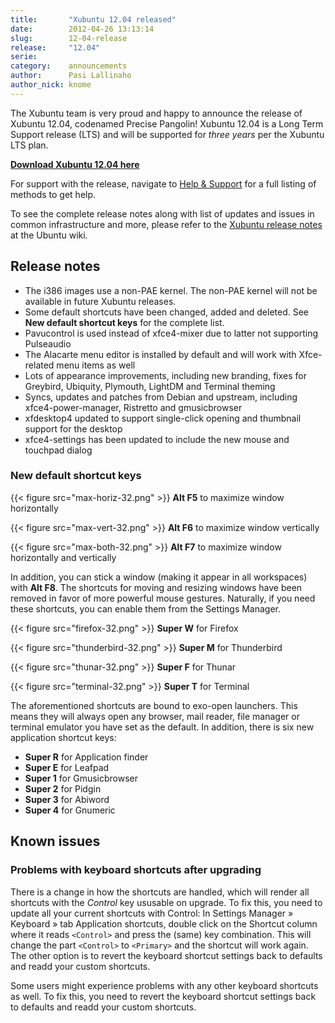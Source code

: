 ```yaml
---
title:       "Xubuntu 12.04 released"
date:        2012-04-26 13:13:14
slug:        12-04-release
release:     "12.04"
serie:       
category:    announcements
author:      Pasi Lallinaho
author_nick: knome
---
```


The Xubuntu team is very proud and happy to announce the release of Xubuntu 12.04, codenamed Precise Pangolin! Xubuntu 12.04 is a Long Term Support release (LTS) and will be supported for *three years* per the Xubuntu LTS plan.

[**Download Xubuntu 12.04 here**](http://xubuntu.org/getxubuntu/ "Get Xubuntu")

For support with the release, navigate to [Help &amp; Support](http://xubuntu.org/help/ "Help & Support") for a full listing of methods to get help.

To see the complete release notes along with list of updates and issues in common infrastructure and more, please refer to the [Xubuntu release notes](https://wiki.ubuntu.com/PrecisePangolin/ReleaseNotes/Xubuntu) at the Ubuntu wiki.

Release notes
-------------

- The i386 images use a non-PAE kernel. The non-PAE kernel will not be available in future Xubuntu releases.
- Some default shortcuts have been changed, added and deleted. See **New default shortcut keys** for the complete list.
- Pavucontrol is used instead of xfce4-mixer due to latter not supporting Pulseaudio
- The Alacarte menu editor is installed by default and will work with Xfce-related menu items as well
- Lots of appearance improvements, including new branding, fixes for Greybird, Ubiquity, Plymouth, LightDM and Terminal theming
- Syncs, updates and patches from Debian and upstream, including xfce4-power-manager, Ristretto and gmusicbrowser
- xfdesktop4 updated to support single-click opening and thumbnail support for the desktop
- xfce4-settings has been updated to include the new mouse and touchpad dialog

### New default shortcut keys

{{< figure src="max-horiz-32.png" >}}
**Alt F5** to maximize window horizontally

{{< figure src="max-vert-32.png" >}}
**Alt F6** to maximize window vertically

{{< figure src="max-both-32.png" >}}
**Alt F7** to maximize window horizontally and vertically

In addition, you can stick a window (making it appear in all workspaces) with **Alt F8**. The shortcuts for moving and resizing windows have been removed in favor of more powerful mouse gestures. Naturally, if you need these shortcuts, you can enable them from the Settings Manager.

{{< figure src="firefox-32.png" >}}
**Super W** for Firefox

{{< figure src="thunderbird-32.png" >}}
**Super M** for Thunderbird

{{< figure src="thunar-32.png" >}}
**Super F** for Thunar

{{< figure src="terminal-32.png" >}}
**Super T** for Terminal

The aforementioned shortcuts are bound to exo-open launchers. This means they will always open any browser, mail reader, file manager or terminal emulator you have set as the default. In addition, there is six new application shortcut keys:

- **Super R** for Application finder
- **Super E** for Leafpad
- **Super 1** for Gmusicbrowser
- **Super 2** for Pidgin
- **Super 3** for Abiword
- **Super 4** for Gnumeric

Known issues
------------

### Problems with keyboard shortcuts after upgrading

There is a change in how the shortcuts are handled, which will render all shortcuts with the *Control* key ususable on upgrade. To fix this, you need to update all your current shortcuts with Control: In Settings Manager » Keyboard » tab Application shortcuts, double click on the Shortcut column where it reads `<Control>` and press the (same) key combination. This will change the part `<Control>` to `<Primary>` and the shortcut will work again. The other option is to revert the keyboard shortcut settings back to defaults and readd your custom shortcuts.

Some users might experience problems with any other keyboard shortcuts as well. To fix this, you need to revert the keyboard shortcut settings back to defaults and readd your custom shortcuts.
